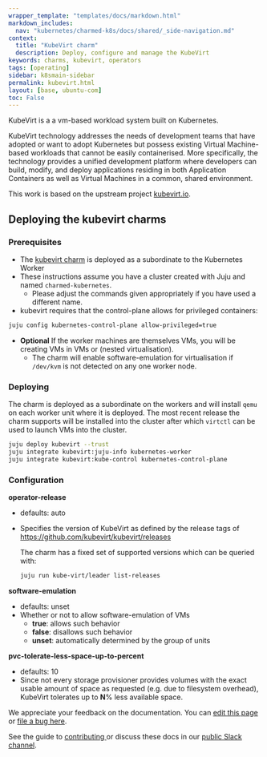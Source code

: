 ```yaml
---
wrapper_template: "templates/docs/markdown.html"
markdown_includes:
  nav: "kubernetes/charmed-k8s/docs/shared/_side-navigation.md"
context:
  title: "KubeVirt charm"
  description: Deploy, configure and manage the KubeVirt
keywords: charms, kubevirt, operators
tags: [operating]
sidebar: k8smain-sidebar
permalink: kubevirt.html
layout: [base, ubuntu-com]
toc: False
---
```


KubeVirt is a a vm-based workload system built on Kubernetes.

KubeVirt technology addresses the needs of development teams that have adopted
or want to adopt Kubernetes but possess existing Virtual Machine-based workloads
that cannot be easily containerised. More specifically, the technology provides
a unified development platform where developers can build, modify, and deploy
applications residing in both Application Containers as well as Virtual Machines
in a common, shared environment.

This work is based on the upstream project [kubevirt.io][upstream].

## Deploying the kubevirt charms

### Prerequisites
* The [kubevirt charm][charmhub] is deployed as a subordinate to the Kubernetes Worker
* These instructions assume you have a cluster created with Juju and named `charmed-kubernetes`.
    - Please adjust the commands given appropriately if you have used a different name.
* kubevirt requires that the control-plane allows for privileged containers:
```bash
juju config kubernetes-control-plane allow-privileged=true
```
* **Optional** If the worker machines are themselves VMs, you will be creating VMs
 in VMs or (nested virtualisation).
    - The charm will enable software-emulation for virtualisation if `/dev/kvm` is not
    detected on any one worker node.

### Deploying

The charm is deployed as a subordinate on the workers and will install `qemu` on each worker
unit where it is deployed. The most recent release the charm supports will be installed into
the cluster after which `virtctl` can be used to launch VMs into the cluster.

```bash
juju deploy kubevirt --trust
juju integrate kubevirt:juju-info kubernetes-worker
juju integrate kubevirt:kube-control kubernetes-control-plane
```

### Configuration

**operator-release**
- defaults: auto
- Specifies the version of KubeVirt as defined by the release
  tags of https://github.com/kubevirt/kubevirt/releases

  The charm has a fixed set of supported versions which can be queried with:
  ```bash
  juju run kube-virt/leader list-releases
  ```

**software-emulation**
- defaults: unset
- Whether or not to allow software-emulation of VMs
    * **true**: allows such behavior
    * **false**: disallows such behavior
    * **unset**: automatically determined by the group of units

**pvc-tolerate-less-space-up-to-percent**
- defaults: 10
- Since not every storage provisioner provides volumes
  with the exact usable amount of space as requested
  (e.g. due to filesystem overhead), KubeVirt tolerates
  up to **N**% less available space.

<!-- LINKS -->
[Kubernetes-operators]: /kubernetes/charmed-k8s/docs/operator-charms
[upstream]: https://kubevirt.io/
[charmhub]: https://charmhub.io/kubevirt

<!-- FEEDBACK -->
<div class="p-notification--information">
  <div class="p-notification__content">
    <p class="p-notification__message">We appreciate your feedback on the documentation. You can
    <a href="https://github.com/charmed-kubernetes/kubernetes-docs/edit/main/pages/k8s/kubevirt.md" >edit this page</a>
    or
    <a href="https://github.com/charmed-kubernetes/kubernetes-docs/issues/new">file a bug here</a>.</p>
    <p>See the guide to <a href="/kubernetes/charmed-k8s/docs/how-to-contribute"> contributing </a> or discuss these docs in our <a href="https://kubernetes.slack.com/archives/CG1V2CAMB"> public Slack channel</a>.</p>
  </div>
</div>
